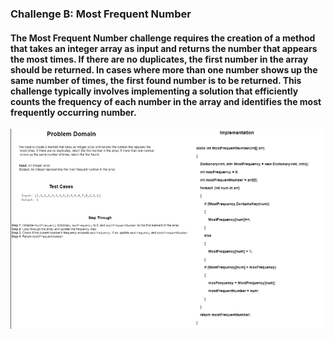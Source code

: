 ### Challenge B: Most Frequent Number
#### The Most Frequent Number challenge requires the creation of a method that takes an integer array as input and returns the number that appears the most times. If there are no duplicates, the first number in the array should be returned. In cases where more than one number shows up the same number of times, the first found number is to be returned. This challenge typically involves implementing a solution that efficiently counts the frequency of each number in the array and identifies the most frequently occurring number.
![Most Frequent Number Whiteboard](./Most_Frequent_Number.PNG)